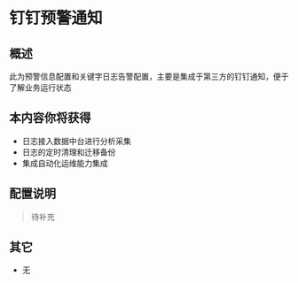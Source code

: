 # 钉钉预警通知

## 概述

此为预警信息配置和关键字日志告警配置，主要是集成于第三方的钉钉通知，便于了解业务运行状态

## 本内容你将获得

- 日志接入数据中台进行分析采集
- 日志的定时清理和迁移备份
- 集成自动化运维能力集成

## 配置说明

> 待补充

## 其它

- 无
